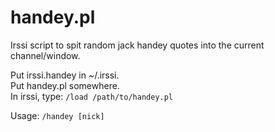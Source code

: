 # handey.pl
Irssi script to spit random jack handey quotes into the current channel/window.  
  
Put irssi.handey in ~/.irssi.  
Put handey.pl somewhere.  
In irssi, type:  `/load /path/to/handey.pl`  
  
Usage:  `/handey [nick]`  
